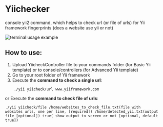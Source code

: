 # Yiichecker
console yii2 command, which helps to check url (or file of urls) for Yii framework fingerprints (does a website use yii or not)

![terminal usage example](https://user-images.githubusercontent.com/1950858/60845491-290fe100-a1e5-11e9-9f30-eb06ed7fce32.jpg)

## How to use:
1. Upload YiicheckController file to your commands folder (for Basic Yii template) or to console/controllers (for Advanced Yii template)
2. Go to your root folder of Yii framework
3. Execute the **command to check a single url**:
```
    ./yii yiicheck/url www.yiiframework.com
```
or Execute the **command to check file of urls**:
```
./yii yiicheck/file /home/websites_to_check_file.txt(file with websites urls, one per line, [required]) /home/detected_yii.txt(output file [optional]) true( show output to screen or not [optional, default true])
```
